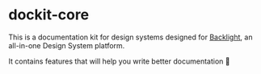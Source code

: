 # dockit-core

This is a documentation kit for design systems designed for [Backlight](https://backlight.dev/), an all-in-one Design System platform.

It contains features that will help you write better documentation 🚀
